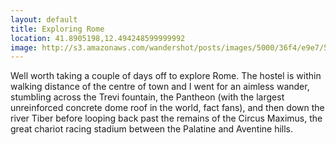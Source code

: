 ```yaml
---
layout: default
title: Exploring Rome
location: 41.8905198,12.494248599999992
image: http://s3.amazonaws.com/wandershot/posts/images/5000/36f4/e9e7/5500/0200/0088/original/7-12.jpg?1342191348
---
```

Well worth taking a couple of days off to explore Rome. The hostel is within walking distance of the centre of town and I went for an aimless wander, stumbling across the Trevi fountain, the Pantheon (with the largest unreinforced concrete dome roof in the world, fact fans), and then down the river Tiber before looping back past the remains of the Circus Maximus, the great chariot racing stadium between the Palatine and Aventine hills.